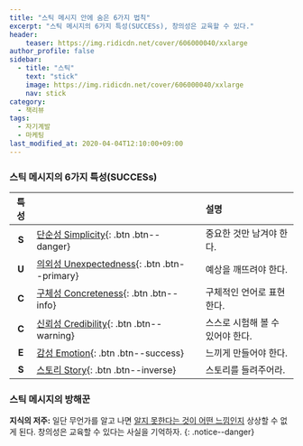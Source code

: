 ```yaml
---
title: "스틱 메시지 안에 숨은 6가지 법칙"
excerpt: "스틱 메시지의 6가지 특성(SUCCESs), 창의성은 교육할 수 있다."
header:
    teaser: https://img.ridicdn.net/cover/606000040/xxlarge
author_profile: false
sidebar:
  - title: "스틱"
    text: "stick"
    image: https://img.ridicdn.net/cover/606000040/xxlarge
    nav: stick
category:
  - 책리뷰
tags:
  - 자기계발
  - 마케팅
last_modified_at: 2020-04-04T12:10:00+09:00
---
```


### 스틱 메시지의 6가지 특성(SUCCESs)

| 특성  |                                                      |      | 설명                             |
| :---: | :--------------------------------------------------- | ---- | :------------------------------- |
| **S** | [단순성 Simplicity](#link){: .btn .btn--danger}      |      | 중요한 것만 남겨야 한다.         |
| **U** | [의외성 Unexpectedness](#link){: .btn .btn--primary} |      | 예상을 깨뜨려야 한다.            |
| **C** | [구체성 Concreteness](#link){: .btn .btn--info}      |      | 구체적인 언어로 표현한다.        |
| **C** | [신뢰성 Credibility](#link){: .btn .btn--warning}    |      | 스스로 시험해 볼 수 있어야 한다. |
| **E** | [감성 Emotion](#link){: .btn .btn--success}          |      | 느끼게 만들어야 한다.            |
| **S** | [스토리 Story](#link){: .btn .btn--inverse}          |      | 스토리를 들려주어라.             |

### 스틱 메시지의 방해꾼

**지식의 저주:** 일단 무언가를 알고 나면 [알지 못한다는 것이 어떤 느낌인지](#) 상상할 수 없게 된다. 창의성은 교육할 수 있다는 사실을 기억하자.
{: .notice--danger}